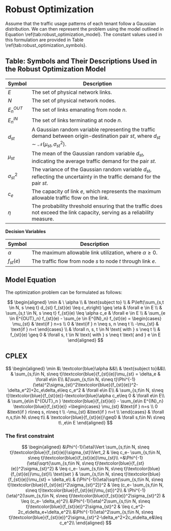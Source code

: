 # Robust Optimization

Assume that the traffic usage patterns of each tenant follow a Gaussian distribution. We can then represent the problem using the model outlined in Equation \ref{tab:robust_optimization_model}. The constant values used in this formulation are provided in Table \ref{tab:robust_optimization_symbols}.

## Table: Symbols and Their Descriptions Used in the Robust Optimization Model

| Symbol       | Description                                                                                                                  |
|--------------|------------------------------------------------------------------------------------------------------------------------------|
| $E$          | The set of physical network links.                                                                                             |
| $N$          | The set of physical network nodes.                                                                                             |
| $E^{OUT}_n$  | The set of links emanating from node $n$.                                                                                     |
| $E^{IN}_n$   | The set of links terminating at node $n$.                                                                                     |
| $d_{st}$     | A Gaussian random variable representing the traffic demand between origin-destination pair $st$, where $d_{st} \sim \mathcal{N}(\mu_{st}, \sigma^2_{st})$. |
| $\mu_{st}$   | The mean of the Gaussian random variable $d_{st}$, indicating the average traffic demand for the pair $st$.                  |
| $\sigma^2_{st}$ | The variance of the Gaussian random variable $d_{st}$, reflecting the uncertainty in the traffic demand for the pair $st$. |
| $c_e$        | The capacity of link $e$, which represents the maximum allowable traffic flow on the link.                                    |
| $\eta$       | The probability threshold ensuring that the traffic does not exceed the link capacity, serving as a reliability measure.       |

**Decision Variables**

| Symbol     | Description                                                         |
|------------|---------------------------------------------------------------------|
| $\alpha$   | The maximum allowable link utilization, where $\alpha \geq 0$.     |
| $f_{st}(e)$| The traffic flow from node $s$ to node $t$ through link $e$.       |

## Model Equation

The optimization problem can be formulated as follows:

$$
\begin{aligned}
    \min & \ \alpha \\
    & \text{subject to} \\
    & P\left(\sum_{s,t \in N, s \neq t} d_{st} f_{st}(e) \leq c_e\right) \geq \eta & \forall e \in E \\
    & \sum_{s,t \in N, s \neq t} f_{st}(e) \leq \alpha c_e & \forall e \in E \\
    & \sum_{e \in E^{OUT}_n} f_{st}(e) - \sum_{e \in E^{IN}_n} f_{st}(e) = \begin{cases}
        \mu_{st} & \text{if } n=s \\
        0 & \text{if } n \neq s, n \neq t \\
        -\mu_{st} & \text{if } n=t
    \end{cases} \\
    & \forall n, s, t \in N \text{ with } s \neq t \\
    & f_{st}(e) \geq 0 & \forall s, t \in N \text{ with } s \neq t \text{ and } e \in E
\end{aligned}
$$

## CPLEX

$$
\begin{aligned}		\min &\ \textcolor{blue}\alpha &&\\		& \text{subject to}&&\\
& \sum_{s,t\in N, s\neq t}\textcolor{blue}{f_{st}(e)}\mu_{st}  = \delta_e & \forall e\in E\\
&[\sum_{s,t\in N, s\neq t}\Phi^{-1}(\eta)^2\sigma_{st}^2\textcolor{blue}{f_{st}(e)}^2-\delta_e^2]+2c_e\delta_e\leq c_e^2 & \forall e\in E\\            & \sum_{s,t\in N, s\neq t}\textcolor{blue}{f_{st}(e)}-\textcolor{blue}\alpha c_e\leq 0 & \forall e\in E\\        & \sum_{e\in E^{OUT}_n } \textcolor{blue}{f_{st}(e)} - \sum_{e\in E^{IN}_n} \textcolor{blue}{f_{st}(e)} =\begin{cases}           \mu_{st} &\text{if } n=s \\           0 &\text{if } n\neq s, n\neq t \\           -\mu_{st} &\text{if } n=t \\        \end{cases} & \forall n,s,t\in N\ s\neq t\\		& \textcolor{blue}{f_{st}(e)}\geq0 & \forall s,t\in N\ s\neq t\ ,e\in E	\end{aligned}
$$

### The first constraint
$$
\begin{aligned}
&\Phi^{-1}(\eta)\Vert \sum_{s,t\in N, s\neq t}\textcolor{blue}{f_{st}(e)}\sigma_{st}\Vert_2 & \leq c_e- \sum_{s,t\in N, s\neq t}\textcolor{blue}{f_{st}(e)}\mu_{st}\\
=&\Phi^{-1}(\eta)\sqrt{\sum_{s,t\in N, s\neq t}\textcolor{blue}{f_{st}(e)}^2\sigma_{st}^2} & \leq c_e- \sum_{s,t\in N, s\neq t}\textcolor{blue}{f_{st}(e)}\mu_{st}\\
\text{set } & \sum_{s,t\in N, s\neq t}\textcolor{blue}{f_{st}(e)}\mu_{st}  = \delta_e\\
& (\Phi^{-1}(\eta)\sqrt{\sum_{s,t\in N, s\neq t}\textcolor{blue}{f_{st}(e)}^2\sigma_{st}^2})^2 & \leq (c_e- \sum_{s,t\in N, s\neq t}\textcolor{blue}{f_{st}(e)}\mu_{st})^2\\
& \Phi^{-1}(\eta)^2(\sum_{s,t\in N, s\neq t}\textcolor{blue}{f_{st}(e)}^2\sigma_{st}^2) & \leq (c_e- \delta_e)^2\\
&\Phi^{-1}(\eta)^2\sum_{s,t\in N, s\neq t}\textcolor{blue}{f_{st}(e)}^2\sigma_{st}^2 & \leq c_e^2-2c_e\delta_e+\delta_e^2\\
&\Phi^{-1}(\eta)^2\sum_{s,t\in N, s\neq t}\textcolor{blue}{f_{st}(e)}^2\sigma_{st}^2-\delta_e^2+2c_e\delta_e&\leq c_e^2\\
\end{aligned}
$$